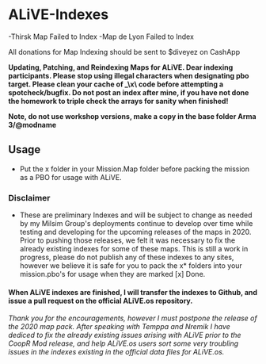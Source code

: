 # ALiVE-Indexes

-Thirsk Map Failed to Index
-Map de Lyon Failed to Index


All donations for Map Indexing should be sent to $diveyez on CashApp

**Updating, Patching, and Reindexing Maps for ALiVE. Dear indexing participants. Please stop using illegal characters when designating pbo target. Please clean your cache of _\x\ code before attempting a spotcheck/bugfix. Do not post an index after mine, if you have not done the homework to triple check the arrays for sanity when finished!**

**Note, do not use workshop versions, make a copy in the base folder Arma 3/@modname**

## Usage

- Put the x folder in your Mission.Map folder before packing the mission as a PBO for usage with ALiVE.

### Disclaimer

-  These are preliminary Indexes and will be subject to change as needed by my Milsim Group's deployments continue to develop over time while testing and developing for the upcoming releases of the maps in 2020. Prior to pushing those releases, we felt it was necessary to fix the already existing indexes for some of these maps. This is still a work in progress, please do not publish any of these indexes to any sites, however we believe it is safe for you to pack the x\* folders into your mission.pbo's for usage when they are marked [x] Done.


#### When ALiVE indexes are finished, I will transfer the indexes to Github, and issue a pull request on the official ALiVE.os repository.


_Thank you for the encouragements, however I must postpone the release of the 2020 map pack. After speaking with Temppa and Nremik I have dediced to fix the already existing issues arising with ALiVE prior to the CoopR Mod release, and help ALiVE.os users sort some very troubling issues in the indexes existing in the official data files for ALiVE.os._
